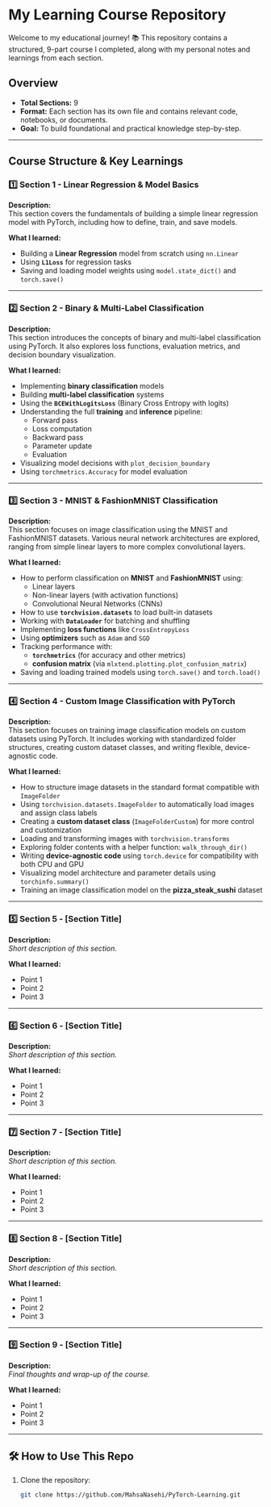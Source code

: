 # My Learning Course Repository

Welcome to my educational journey! 📚 
This repository contains a structured, 9-part course I completed, along with my personal notes and learnings from each section.

## Overview

- **Total Sections:** 9
- **Format:** Each section has its own file and contains relevant code, notebooks, or documents.
- **Goal:** To build foundational and practical knowledge step-by-step.

---

## Course Structure & Key Learnings

### 1️⃣ Section 1 - Linear Regression & Model Basics

**Description:**  
This section covers the fundamentals of building a simple linear regression model with PyTorch, including how to define, train, and save models.

**What I learned:**
- Building a **Linear Regression** model from scratch using `nn.Linear`
- Using **`L1Loss`** for regression tasks
- Saving and loading model weights using `model.state_dict()` and `torch.save()`

---
### 2️⃣ Section 2 - Binary & Multi-Label Classification

**Description:**  
This section introduces the concepts of binary and multi-label classification using PyTorch. It also explores loss functions, evaluation metrics, and decision boundary visualization.

**What I learned:**
- Implementing **binary classification** models
- Building **multi-label classification** systems
- Using the **`BCEWithLogitsLoss`** (Binary Cross Entropy with logits)
- Understanding the full **training** and **inference** pipeline:
  - Forward pass
  - Loss computation
  - Backward pass
  - Parameter update
  - Evaluation
- Visualizing model decisions with `plot_decision_boundary`
- Using `torchmetrics.Accuracy` for model evaluation

---
### 3️⃣ Section 3 - MNIST & FashionMNIST Classification

**Description:**  
This section focuses on image classification using the MNIST and FashionMNIST datasets. Various neural network architectures are explored, ranging from simple linear layers to more complex convolutional layers.

**What I learned:**
- How to perform classification on **MNIST** and **FashionMNIST** using:
  - Linear layers
  - Non-linear layers (with activation functions)
  - Convolutional Neural Networks (CNNs)
- How to use **`torchvision.datasets`** to load built-in datasets
- Working with **`DataLoader`** for batching and shuffling
- Implementing **loss functions** like `CrossEntropyLoss`
- Using **optimizers** such as `Adam` and `SGD`
- Tracking performance with:
  - **`torchmetrics`** (for accuracy and other metrics)
  - **confusion matrix** (via `mlxtend.plotting.plot_confusion_matrix`)
- Saving and loading trained models using `torch.save()` and `torch.load()`
---

### 4️⃣ Section 4 - Custom Image Classification with PyTorch

**Description:**  
This section focuses on training image classification models on custom datasets using PyTorch. It includes working with standardized folder structures, creating custom dataset classes, and writing flexible, device-agnostic code.

**What I learned:**
- How to structure image datasets in the standard format compatible with `ImageFolder`
- Using `torchvision.datasets.ImageFolder` to automatically load images and assign class labels
- Creating a **custom dataset class** (`ImageFolderCustom`) for more control and customization
- Loading and transforming images with `torchvision.transforms`
- Exploring folder contents with a helper function: `walk_through_dir()`
- Writing **device-agnostic code** using `torch.device` for compatibility with both CPU and GPU
- Visualizing model architecture and parameter details using `torchinfo.summary()`
- Training an image classification model on the **pizza_steak_sushi** dataset

---

### 5️⃣ Section 5 - [Section Title]
**Description:**  
_Short description of this section._

**What I learned:**
- Point 1
- Point 2
- Point 3

---

### 6️⃣ Section 6 - [Section Title]
**Description:**  
_Short description of this section._

**What I learned:**
- Point 1
- Point 2
- Point 3

---

### 7️⃣ Section 7 - [Section Title]
**Description:**  
_Short description of this section._

**What I learned:**
- Point 1
- Point 2
- Point 3

---

### 8️⃣ Section 8 - [Section Title]
**Description:**  
_Short description of this section._

**What I learned:**
- Point 1
- Point 2
- Point 3

---

### 9️⃣ Section 9 - [Section Title]
**Description:**  
_Final thoughts and wrap-up of the course._

**What I learned:**
- Point 1
- Point 2
- Point 3

---

## 🛠 How to Use This Repo

1. Clone the repository:
   ```bash
   git clone https://github.com/MahsaNasehi/PyTorch-Learning.git
